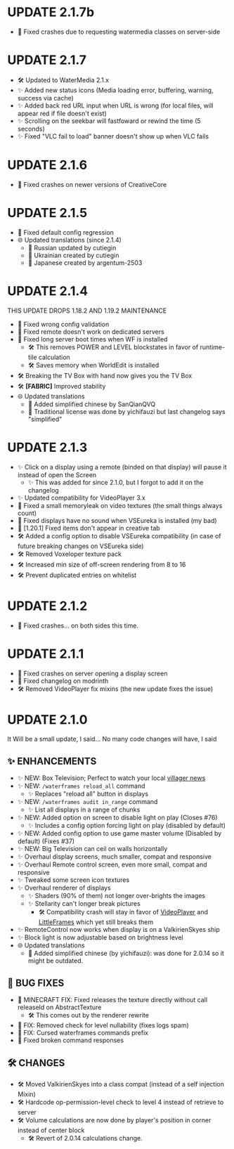 # UPDATE 2.1.7b
- 🐛 Fixed crashes due to requesting watermedia classes on server-side

# UPDATE 2.1.7
- 🛠️ Updated to WaterMedia 2.1.x
- ✨ Added new status icons (Media loading error, buffering, warning, success via cache)
- ✨ Added back red URL input when URL is wrong (for local files, will appear red if file doesn't exist)
- ✨ Scrolling on the seekbar will fastfoward or rewind the time (5 seconds)
- ✨ Fixed "VLC fail to load" banner doesn't show up when VLC fails  

# UPDATE 2.1.6
- 🐛 Fixed crashes on newer versions of CreativeCore 

# UPDATE 2.1.5
- 🐛 Fixed default config regression
- 🌐 Updated translations (since 2.1.4)
  - 🍾 Russian updated by cutiegin
  - 🍾 Ukrainian created by cutiegin
  - 🍜 Japanese created by argentum-2503

# UPDATE 2.1.4
THIS UPDATE DROPS 1.18.2 AND 1.19.2 MAINTENANCE
- 🐛 Fixed wrong config validation
- 🐛 Fixed remote doesn't work on dedicated servers
- 🐛 Fixed long server boot times when WF is installed
  - 🛠️ This removes POWER and LEVEL blockstates in favor of runtime-tile calculation
  - 🛠️ Saves memory when WorldEdit is installed
- 🛠️ Breaking the TV Box with hand now gives you the TV Box
- 🛠️ **[FABRIC]** Improved stability
- 🌐 Updated translations
  - 🍜 Added simplified chinese by SanQianQVQ
  - 🍜 Traditional license was done by yichifauzi but last changelog says "simplified"

# UPDATE 2.1.3
- ✨ Click on a display using a remote (binded on that display) will pause it instead of open the Screen
  - ✨ This was added for since 2.1.0, but I forgot to add it on the changelog
- ✨ Updated compatibility for VideoPlayer 3.x
- 🐛 Fixed a small memoryleak on video textures (the small things always count)
- 🐛 Fixed displays have no sound when VSEureka is installed (my bad)
- 🐛 [1.20.1] Fixed items don't appear in creative tab
- 🛠️ Added a config option to disable VSEureka compatibility (in case of future breaking changes on VSEureka side)
- 🛠️ Removed Voxeloper texture pack
- 🛠️ Increased min size of off-screen rendering from 8 to 16
- 🛠️ Prevent duplicated entries on whitelist

# UPDATE 2.1.2
- 🐛 Fixed crashes... on both sides this time.

# UPDATE 2.1.1
- 🐛 Fixed crashes on server opening a display screen
- 🐛 Fixed changelog on modrinth
- 🛠️ Removed VideoPlayer fix mixins (the new update fixes the issue)

# UPDATE 2.1.0
It Will be a small update, I said... No many code changes will have, I said
## ✨ ENHANCEMENTS
- ✨ NEW: Box Television; Perfect to watch your local [villager news](https://www.youtube.com/watch?v=tFPcx4X9-e8)
- ✨ NEW: `/waterframes reload_all` command
  - ✨ Replaces "reload all" button in displays
- ✨ NEW: `/waterframes audit in_range` command
  - ✨ List all displays in a range of chunks
- ✨ NEW: Added option on screen to disable light on play (Closes #76)
  - ✨ Includes a config option forcing light on play (disabled by default)
- ✨ NEW: Added config option to use game master volume (Disabled by default) (Fixes #37)
- ✨ NEW: Big Television can ceil on walls horizontally
- ✨ Overhaul display screens, much smaller, compat and responsive
- ✨ Overhaul Remote control screen, even more small, compat and responsive
- ✨ Tweaked some screen icon textures
- ✨ Overhaul renderer of displays
  - ✨ Shaders (90% of them) not longer over-brights the images
  - ✨ Stellarity can't longer break pictures
    - 🛠️ Compatibility crash will stay in favor of [VideoPlayer](https://www.curseforge.com/minecraft/mc-mods/video-player) and [LittleFrames](https://www.curseforge.com/minecraft/mc-mods/video-player) which yet still breaks them
- ✨ RemoteControl now works when display is on a ValkirienSkyes ship
- ✨ Block light is now adjustable based on brightness level
- 🌐 Updated translations
  - 🍜 Added simplified chinese (by yichifauzi): was done for 2.0.14 so it might be outdated.
## 🐛 BUG FIXES
- 🐛 MINECRAFT FIX: Fixed releases the texture directly without call releaseId on AbstractTexture
  - 🛠️ This comes out by the renderer rewrite
- 🐛 FIX: Removed check for level nullability (fixes logs spam)
- 🐛 FIX: Cursed waterframes commands prefix
- 🐛 Fixed broken command responses
## 🛠️ CHANGES
- 🛠️ Moved ValkirienSkyes into a class compat (instead of a self injection Mixin)
- 🛠️ Hardcode op-permission-level check to level 4 instead of retrieve to server
- 🛠️ Volume calculations are now done by player's position in corner instead of center block
  - 🛠️ Revert of 2.0.14 calculations change.